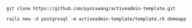 `git clone https://github.com/pynixwang/activeadmin-template.git`

`rails new -d postgresql -m activeadmin-template/template.rb demoapp`
